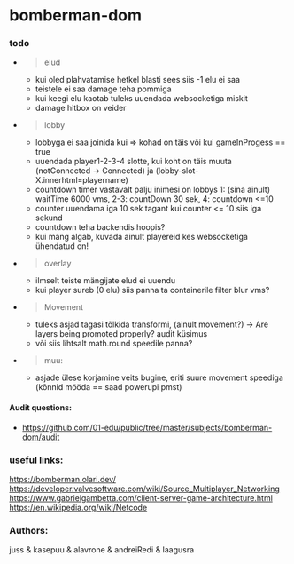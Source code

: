 # bomberman-dom

### todo

- > elud

  - kui oled plahvatamise hetkel blasti sees siis -1 elu ei saa
  - teistele ei saa damage teha pommiga
  - kui keegi elu kaotab tuleks uuendada websocketiga miskit
  - damage hitbox on veider

- > lobby

  - lobbyga ei saa joinida kui => kohad on täis või kui gameInProgess == true
  - uuendada player1-2-3-4 slotte, kui koht on täis muuta (notConnected -> Connected) ja (lobby-slot-X.innerhtml=playername)
  - countdown timer vastavalt palju inimesi on lobbys 1: (sina ainult) waitTime 6000 vms, 2-3: countDown 30 sek, 4: countdown <=10
  - counter uuendama iga 10 sek tagant kui counter <= 10 siis iga sekund
  - countdown teha backendis hoopis?
  - kui mäng algab, kuvada ainult playereid kes websocketiga ühendatud on!

- > overlay

  - ilmselt teiste mängijate elud ei uuendu
  - kui player sureb (0 elu) siis panna ta containerile filter blur vms?

- > Movement

  - tuleks asjad tagasi tõlkida transformi, (ainult movement?) -> Are layers being promoted properly? audit küsimus
  - või siis lihtsalt math.round speedile panna?

- > muu:
  - asjade ülese korjamine veits bugine, eriti suure movement speediga (kõnnid mööda == saad powerupi pmst)

#### Audit questions:

- https://github.com/01-edu/public/tree/master/subjects/bomberman-dom/audit

### useful links:

https://bomberman.olari.dev/
https://developer.valvesoftware.com/wiki/Source_Multiplayer_Networking
https://www.gabrielgambetta.com/client-server-game-architecture.html
https://en.wikipedia.org/wiki/Netcode

### Authors:

juss & kasepuu & alavrone & andreiRedi & laagusra
